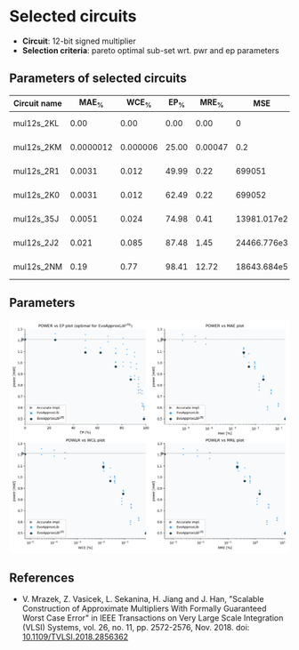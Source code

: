 
Selected circuits
===================
 - **Circuit**: 12-bit signed multiplier
 - **Selection criteria**: pareto optimal sub-set wrt. pwr and ep parameters

Parameters of selected circuits
----------------------------

| Circuit name | MAE<sub>%</sub> | WCE<sub>%</sub> | EP<sub>%</sub> | MRE<sub>%</sub> | MSE | Download |
| --- |  --- | --- | --- | --- | --- | --- | 
| mul12s_2KL | 0.00 | 0.00 | 0.00 | 0.00 | 0 |   [[Verilog<sub>PDK45</sub>](mul12s_2KL_pdk45.v)] [[C](mul12s_2KL.c)] |
| mul12s_2KM | 0.0000012 | 0.000006 | 25.00 | 0.00047 | 0.2 |   [[Verilog<sub>PDK45</sub>](mul12s_2KM_pdk45.v)] [[C](mul12s_2KM.c)] |
| mul12s_2R1 | 0.0031 | 0.012 | 49.99 | 0.22 | 699051 |   [[Verilog<sub>PDK45</sub>](mul12s_2R1_pdk45.v)] [[C](mul12s_2R1.c)] |
| mul12s_2K0 | 0.0031 | 0.012 | 62.49 | 0.22 | 699052 |   [[Verilog<sub>PDK45</sub>](mul12s_2K0_pdk45.v)] [[C](mul12s_2K0.c)] |
| mul12s_35J | 0.0051 | 0.024 | 74.98 | 0.41 | 13981.017e2 |   [[Verilog<sub>PDK45</sub>](mul12s_35J_pdk45.v)] [[C](mul12s_35J.c)] |
| mul12s_2J2 | 0.021 | 0.085 | 87.48 | 1.45 | 24466.776e3 |   [[Verilog<sub>PDK45</sub>](mul12s_2J2_pdk45.v)] [[C](mul12s_2J2.c)] |
| mul12s_2NM | 0.19 | 0.77 | 98.41 | 12.72 | 18643.684e5 |   [[Verilog<sub>PDK45</sub>](mul12s_2NM_pdk45.v)] [[C](mul12s_2NM.c)] |
    
Parameters
--------------
![Parameters figure](fig.png)

References
--------------
   - V. Mrazek, Z. Vasicek, L. Sekanina, H. Jiang and J. Han, "Scalable Construction of Approximate Multipliers With Formally Guaranteed Worst Case Error" in IEEE Transactions on Very Large Scale Integration (VLSI) Systems, vol. 26, no. 11, pp. 2572-2576, Nov. 2018. doi: [10.1109/TVLSI.2018.2856362](https://dx.doi.org/10.1109/TVLSI.2018.2856362)

             